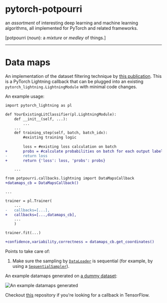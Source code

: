 # pytorch-potpourri
an *assortment* of interesting deep learning and machine learning algorithms, all implemented for PyTorch and related frameworks.  

[potpourri (*noun*): a *mixture* or *medley* of things.]  

---
# Data maps
An implementation of the dataset filtering technique by [this publication](https://arxiv.org/abs/2009.10795). This is a PyTorch Lightning callback that can be plugged into an existing `pytorch_lightning.LightningModule` with minimal code changes.  

An example usage:

```diff
import pytorch_lightning as pl

def YourExistingLitClassifier(pl.LightningModule):
    def __init__(self, ...):
    	...
    ...
    def training_step(self, batch, batch_idx):
    	#existing training logic
    	
    	loss = #existing loss calculation on batch
+    	probs = #calculate probabilities on batch for each output label, to result in a 2D tensor of shape (batch_size,label_count)
-    	return loss
+     	return {'loss': loss, 'probs': probs}

	...
```

```diff
from potpourri.callbacks.lightning import DataMapsCallback
+datamaps_cb = DataMapsCallback()

...

trainer = pl.Trainer(
	...
-	callbacks=[...],
+	callbacks=[...,datamaps_cb],
	...
    )

trainer.fit(...)

+confidence,variability,correctness = datamaps_cb.get_coordinates()
```

Points to take care of:  

1. Make sure the sampling by [`DataLoader`](https://pytorch.org/docs/stable/data.html#torch.utils.data.DataLoader) is sequential (for example, by using a [`SequentialSampler`](https://pytorch.org/docs/stable/data.html#torch.utils.data.SequentialSampler)).

An example datamaps generated on [a dummy dataset](https://github.com/ZeerakW/hatespeech):

![An example datamaps generated](https://user-images.githubusercontent.com/32801726/117187189-4883ef00-adf9-11eb-95e4-cb28750b2eb3.png)

Checkout [this](https://github.com/eliorc/tavolo) repository if you're looking for a callback in TensorFlow.